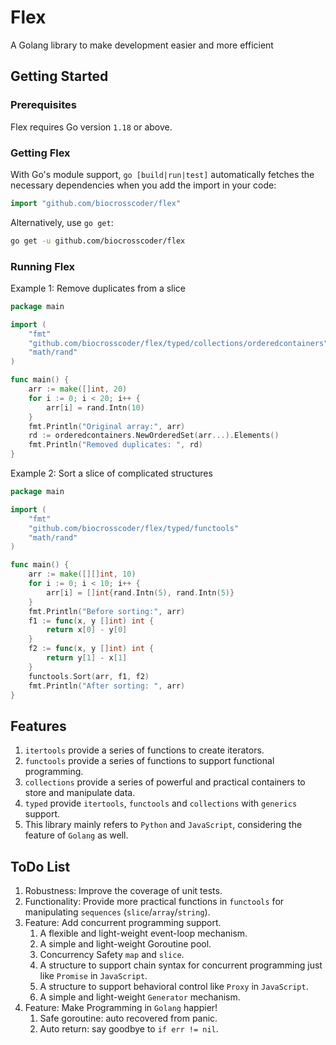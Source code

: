 # Flex

A Golang library to make development easier and more efficient

## Getting Started

### Prerequisites

Flex requires Go version `1.18` or above.

### Getting Flex

With Go's module support, `go [build|run|test]` automatically fetches the necessary dependencies when you add the import in your code:

```go
import "github.com/biocrosscoder/flex"
```

Alternatively, use `go get`:

```sh
go get -u github.com/biocrosscoder/flex
```

### Running Flex

Example 1: Remove duplicates from a slice

```go
package main

import (
	"fmt"
	"github.com/biocrosscoder/flex/typed/collections/orderedcontainers"
	"math/rand"
)

func main() {
	arr := make([]int, 20)
	for i := 0; i < 20; i++ {
		arr[i] = rand.Intn(10)
	}
	fmt.Println("Original array:", arr)
	rd := orderedcontainers.NewOrderedSet(arr...).Elements()
	fmt.Println("Removed duplicates: ", rd)
}
```

Example 2: Sort a slice of complicated structures

```go
package main

import (
	"fmt"
	"github.com/biocrosscoder/flex/typed/functools"
	"math/rand"
)

func main() {
	arr := make([][]int, 10)
	for i := 0; i < 10; i++ {
		arr[i] = []int{rand.Intn(5), rand.Intn(5)}
	}
	fmt.Println("Before sorting:", arr)
	f1 := func(x, y []int) int {
		return x[0] - y[0]
	}
	f2 := func(x, y []int) int {
		return y[1] - x[1]
	}
	functools.Sort(arr, f1, f2)
	fmt.Println("After sorting: ", arr)
}
```

## Features

1. `itertools` provide a series of functions to create iterators.
2. `functools` provide a series of functions to support functional programming.
3. `collections` provide a series of powerful and practical containers to store and manipulate data.
4. `typed` provide `itertools`, `functools` and `collections` with `generics` support.
5. This library mainly refers to `Python` and `JavaScript`, considering the feature of `Golang` as well.

## ToDo List

1. Robustness: Improve the coverage of unit tests.
2. Functionality: Provide more practical functions in `functools` for manipulating `sequences` (`slice`/`array`/`string`).
3. Feature: Add concurrent programming support.
   1. A flexible and light-weight event-loop mechanism.
   2. A simple and light-weight Goroutine pool.
   3. Concurrency Safety `map` and `slice`.
   4. A structure to support chain syntax for concurrent programming just like `Promise` in `JavaScript`.
   5. A structure to support behavioral control like `Proxy` in `JavaScript`.
   6. A simple and light-weight `Generator` mechanism.
4. Feature: Make Programming in `Golang` happier!
   1. Safe goroutine: auto recovered from panic.
   2. Auto return: say goodbye to `if err != nil`.

